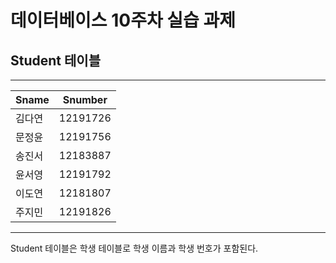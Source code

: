 # 데이터베이스 10주차 실습 과제
## **Student** 테이블
- - - 
Sname|Snumber
---|---|
김다연|12191726
문정윤|12191756
송진서|12183887
윤서영|12191792
이도연|12181807
주지민|12191826
- - - 
Student 테이블은 학생 테이블로 학생 이름과 학생 번호가 포함된다.
